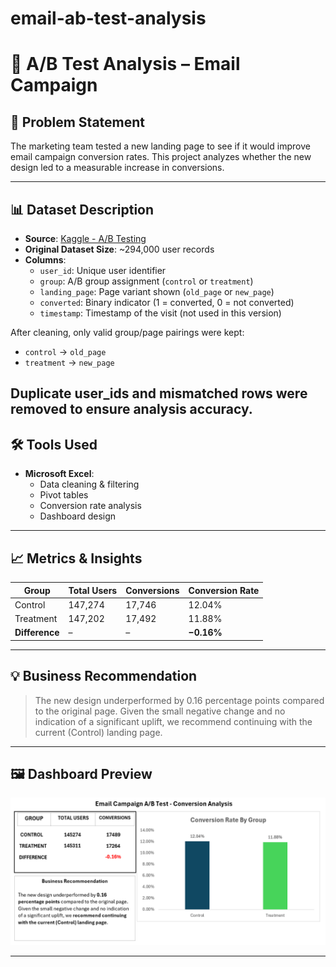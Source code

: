 # email-ab-test-analysis

# 📧 A/B Test Analysis – Email Campaign

## 📌 Problem Statement

The marketing team tested a new landing page to see if it would improve email campaign conversion rates. This project analyzes whether the new design led to a measurable increase in conversions.

---

## 📊 Dataset Description

- **Source**: [Kaggle - A/B Testing](https://www.kaggle.com/datasets/zhangluyuan/ab-testing)
- **Original Dataset Size**: ~294,000 user records
- **Columns**:
  - `user_id`: Unique user identifier
  - `group`: A/B group assignment (`control` or `treatment`)
  - `landing_page`: Page variant shown (`old_page` or `new_page`)
  - `converted`: Binary indicator (1 = converted, 0 = not converted)
  - `timestamp`: Timestamp of the visit (not used in this version)

After cleaning, only valid group/page pairings were kept:
- `control` → `old_page`
- `treatment` → `new_page`

Duplicate user_ids and mismatched rows were removed to ensure analysis accuracy.
---

## 🛠 Tools Used

- **Microsoft Excel**:  
  - Data cleaning & filtering  
  - Pivot tables  
  - Conversion rate analysis  
  - Dashboard design

---

## 📈 Metrics & Insights

| Group     | Total Users | Conversions | Conversion Rate |
|-----------|-------------|-------------|------------------|
| Control   | 147,274     | 17,746      | 12.04%           |
| Treatment | 147,202     | 17,492      | 11.88%           |
| **Difference** |       –       |       –       | **−0.16%**        |

---

## 💡 Business Recommendation

> The new design underperformed by 0.16 percentage points compared to the original page. Given the small negative change and no indication of a significant uplift, we recommend continuing with the current (Control) landing page.

---

## 🖼 Dashboard Preview

![Dashboard](Dashboard.png)

---
